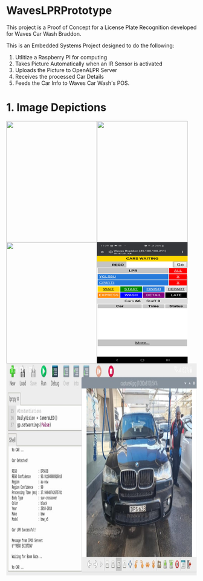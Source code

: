 # WavesLPRPrototype 

This project is a Proof of Concept for a License Plate Recognition developed for Waves Car Wash Braddon. 

This is an Embedded Systems Project designed to do the following:

1) Utlitize a Raspberry PI for computing
2) Takes Picture Automatically when an IR Sensor is activated
3) Uploads the Picture to OpenALPR Server 
4) Receives the processed Car Details
5) Feeds the Car Info to Waves Car Wash's POS. 

# 1. Image Depictions

<img align="left" width="240" height="320" src="/images/prototypeFV.jpg">  

<img align="left" width="240" height="320" src="/images/prototypeBV.jpg">  

<img align="left" width="240" height="320" src="/images/prototypeLEDs.jpg">  

<img align="left" width="240" height="320" src="/images/outputPOS.jpg">  

<img align="left" width="760" height="560" src="/images/outputPI.jpg">  

